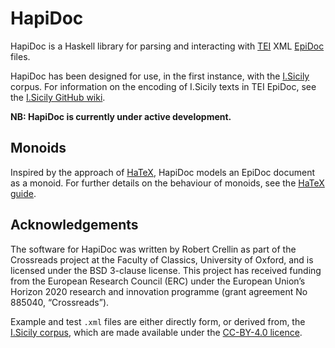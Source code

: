 # HapiDoc

HapiDoc is a Haskell library for parsing and interacting with [TEI](https://tei-c.org/) XML
[EpiDoc](https://epidoc.stoa.org/) files.

HapiDoc has been designed for use, in the first instance, 
with the [I.Sicily](http://sicily.classics.ox.ac.uk/) corpus.
For information on the encoding of I.Sicily texts in TEI EpiDoc, see
the [I.Sicily GitHub wiki](https://github.com/ISicily/ISicily/wiki).

**NB: HapiDoc is currently under active development.**

## Monoids

Inspired by the approach of [HaTeX](https://github.com/Daniel-Diaz/HaTeX), HapiDoc models an EpiDoc document as a monoid. For further details on the behaviour of monoids, see the [HaTeX guide](https://github.com/Daniel-Diaz/hatex-guide). 


## Acknowledgements

The software for HapiDoc was written by Robert Crellin as part of the Crossreads project at the Faculty of Classics, University of Oxford, and is licensed under the BSD 3-clause license. This project has received funding from the European Research Council (ERC) under the European Union’s Horizon 2020 research and innovation programme (grant agreement No 885040, “Crossreads”).

Example and test ```.xml``` files are either directly form, or derived from, the [I.Sicily corpus](https://github.com/ISicily/ISicily), which are made available under the [CC-BY-4.0 licence](https://creativecommons.org/licenses/by/4.0/).
